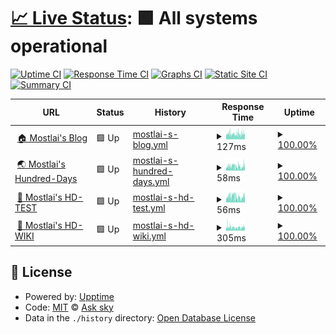 # [📈 Live Status](https://demo.upptime.js.org): <!--live status--> **🟩 All systems operational**

[![Uptime CI](https://github.com/mostlai/mostlai-status/workflows/Uptime%20CI/badge.svg)](https://github.com/mostlai/mostlai-status/actions?query=workflow%3A%22Uptime+CI%22)
[![Response Time CI](https://github.com/mostlai/mostlai-status/workflows/Response%20Time%20CI/badge.svg)](https://github.com/mostlai/mostlai-status/actions?query=workflow%3A%22Response+Time+CI%22)
[![Graphs CI](https://github.com/mostlai/mostlai-status/workflows/Graphs%20CI/badge.svg)](https://github.com/mostlai/mostlai-status/actions?query=workflow%3A%22Graphs+CI%22)
[![Static Site CI](https://github.com/mostlai/mostlai-status/workflows/Static%20Site%20CI/badge.svg)](https://github.com/mostlai/mostlai-status/actions?query=workflow%3A%22Static+Site+CI%22)
[![Summary CI](https://github.com/mostlai/mostlai-status/workflows/Summary%20CI/badge.svg)](https://github.com/mostlai/mostlai-status/actions?query=workflow%3A%22Summary+CI%22)

<!--start: status pages-->
<!-- This summary is generated by Upptime (https://github.com/upptime/upptime) -->
<!-- Do not edit this manually, your changes will be overwritten -->
<!-- prettier-ignore -->
| URL | Status | History | Response Time | Uptime |
| --- | ------ | ------- | ------------- | ------ |
| <img alt="" src="https://icons.duckduckgo.com/ip3/mostlai.github.io.ico" height="13"> [🏠 Mostlai's Blog](https://mostlai.github.io/) | 🟩 Up | [mostlai-s-blog.yml](https://github.com/Mostlai/mostlai-status/commits/HEAD/history/mostlai-s-blog.yml) | <details><summary><img alt="Response time graph" src="./graphs/mostlai-s-blog/response-time-week.png" height="20"> 127ms</summary><br><a href="https://mostlai.github.io/mostlai-status/history/mostlai-s-blog"><img alt="Response time 115" src="https://img.shields.io/endpoint?url=https%3A%2F%2Fraw.githubusercontent.com%2FMostlai%2Fmostlai-status%2FHEAD%2Fapi%2Fmostlai-s-blog%2Fresponse-time.json"></a><br><a href="https://mostlai.github.io/mostlai-status/history/mostlai-s-blog"><img alt="24-hour response time 140" src="https://img.shields.io/endpoint?url=https%3A%2F%2Fraw.githubusercontent.com%2FMostlai%2Fmostlai-status%2FHEAD%2Fapi%2Fmostlai-s-blog%2Fresponse-time-day.json"></a><br><a href="https://mostlai.github.io/mostlai-status/history/mostlai-s-blog"><img alt="7-day response time 127" src="https://img.shields.io/endpoint?url=https%3A%2F%2Fraw.githubusercontent.com%2FMostlai%2Fmostlai-status%2FHEAD%2Fapi%2Fmostlai-s-blog%2Fresponse-time-week.json"></a><br><a href="https://mostlai.github.io/mostlai-status/history/mostlai-s-blog"><img alt="30-day response time 124" src="https://img.shields.io/endpoint?url=https%3A%2F%2Fraw.githubusercontent.com%2FMostlai%2Fmostlai-status%2FHEAD%2Fapi%2Fmostlai-s-blog%2Fresponse-time-month.json"></a><br><a href="https://mostlai.github.io/mostlai-status/history/mostlai-s-blog"><img alt="1-year response time 115" src="https://img.shields.io/endpoint?url=https%3A%2F%2Fraw.githubusercontent.com%2FMostlai%2Fmostlai-status%2FHEAD%2Fapi%2Fmostlai-s-blog%2Fresponse-time-year.json"></a></details> | <details><summary><a href="https://mostlai.github.io/mostlai-status/history/mostlai-s-blog">100.00%</a></summary><a href="https://mostlai.github.io/mostlai-status/history/mostlai-s-blog"><img alt="All-time uptime 100.00%" src="https://img.shields.io/endpoint?url=https%3A%2F%2Fraw.githubusercontent.com%2FMostlai%2Fmostlai-status%2FHEAD%2Fapi%2Fmostlai-s-blog%2Fuptime.json"></a><br><a href="https://mostlai.github.io/mostlai-status/history/mostlai-s-blog"><img alt="24-hour uptime 100.00%" src="https://img.shields.io/endpoint?url=https%3A%2F%2Fraw.githubusercontent.com%2FMostlai%2Fmostlai-status%2FHEAD%2Fapi%2Fmostlai-s-blog%2Fuptime-day.json"></a><br><a href="https://mostlai.github.io/mostlai-status/history/mostlai-s-blog"><img alt="7-day uptime 100.00%" src="https://img.shields.io/endpoint?url=https%3A%2F%2Fraw.githubusercontent.com%2FMostlai%2Fmostlai-status%2FHEAD%2Fapi%2Fmostlai-s-blog%2Fuptime-week.json"></a><br><a href="https://mostlai.github.io/mostlai-status/history/mostlai-s-blog"><img alt="30-day uptime 100.00%" src="https://img.shields.io/endpoint?url=https%3A%2F%2Fraw.githubusercontent.com%2FMostlai%2Fmostlai-status%2FHEAD%2Fapi%2Fmostlai-s-blog%2Fuptime-month.json"></a><br><a href="https://mostlai.github.io/mostlai-status/history/mostlai-s-blog"><img alt="1-year uptime 100.00%" src="https://img.shields.io/endpoint?url=https%3A%2F%2Fraw.githubusercontent.com%2FMostlai%2Fmostlai-status%2FHEAD%2Fapi%2Fmostlai-s-blog%2Fuptime-year.json"></a></details>
| <img alt="" src="https://icons.duckduckgo.com/ip3/mostlai.github.io.ico" height="13"> [🌏 Mostlai's Hundred-Days](https://mostlai.github.io/Hundred-days/) | 🟩 Up | [mostlai-s-hundred-days.yml](https://github.com/Mostlai/mostlai-status/commits/HEAD/history/mostlai-s-hundred-days.yml) | <details><summary><img alt="Response time graph" src="./graphs/mostlai-s-hundred-days/response-time-week.png" height="20"> 58ms</summary><br><a href="https://mostlai.github.io/mostlai-status/history/mostlai-s-hundred-days"><img alt="Response time 53" src="https://img.shields.io/endpoint?url=https%3A%2F%2Fraw.githubusercontent.com%2FMostlai%2Fmostlai-status%2FHEAD%2Fapi%2Fmostlai-s-hundred-days%2Fresponse-time.json"></a><br><a href="https://mostlai.github.io/mostlai-status/history/mostlai-s-hundred-days"><img alt="24-hour response time 69" src="https://img.shields.io/endpoint?url=https%3A%2F%2Fraw.githubusercontent.com%2FMostlai%2Fmostlai-status%2FHEAD%2Fapi%2Fmostlai-s-hundred-days%2Fresponse-time-day.json"></a><br><a href="https://mostlai.github.io/mostlai-status/history/mostlai-s-hundred-days"><img alt="7-day response time 58" src="https://img.shields.io/endpoint?url=https%3A%2F%2Fraw.githubusercontent.com%2FMostlai%2Fmostlai-status%2FHEAD%2Fapi%2Fmostlai-s-hundred-days%2Fresponse-time-week.json"></a><br><a href="https://mostlai.github.io/mostlai-status/history/mostlai-s-hundred-days"><img alt="30-day response time 53" src="https://img.shields.io/endpoint?url=https%3A%2F%2Fraw.githubusercontent.com%2FMostlai%2Fmostlai-status%2FHEAD%2Fapi%2Fmostlai-s-hundred-days%2Fresponse-time-month.json"></a><br><a href="https://mostlai.github.io/mostlai-status/history/mostlai-s-hundred-days"><img alt="1-year response time 53" src="https://img.shields.io/endpoint?url=https%3A%2F%2Fraw.githubusercontent.com%2FMostlai%2Fmostlai-status%2FHEAD%2Fapi%2Fmostlai-s-hundred-days%2Fresponse-time-year.json"></a></details> | <details><summary><a href="https://mostlai.github.io/mostlai-status/history/mostlai-s-hundred-days">100.00%</a></summary><a href="https://mostlai.github.io/mostlai-status/history/mostlai-s-hundred-days"><img alt="All-time uptime 100.00%" src="https://img.shields.io/endpoint?url=https%3A%2F%2Fraw.githubusercontent.com%2FMostlai%2Fmostlai-status%2FHEAD%2Fapi%2Fmostlai-s-hundred-days%2Fuptime.json"></a><br><a href="https://mostlai.github.io/mostlai-status/history/mostlai-s-hundred-days"><img alt="24-hour uptime 100.00%" src="https://img.shields.io/endpoint?url=https%3A%2F%2Fraw.githubusercontent.com%2FMostlai%2Fmostlai-status%2FHEAD%2Fapi%2Fmostlai-s-hundred-days%2Fuptime-day.json"></a><br><a href="https://mostlai.github.io/mostlai-status/history/mostlai-s-hundred-days"><img alt="7-day uptime 100.00%" src="https://img.shields.io/endpoint?url=https%3A%2F%2Fraw.githubusercontent.com%2FMostlai%2Fmostlai-status%2FHEAD%2Fapi%2Fmostlai-s-hundred-days%2Fuptime-week.json"></a><br><a href="https://mostlai.github.io/mostlai-status/history/mostlai-s-hundred-days"><img alt="30-day uptime 100.00%" src="https://img.shields.io/endpoint?url=https%3A%2F%2Fraw.githubusercontent.com%2FMostlai%2Fmostlai-status%2FHEAD%2Fapi%2Fmostlai-s-hundred-days%2Fuptime-month.json"></a><br><a href="https://mostlai.github.io/mostlai-status/history/mostlai-s-hundred-days"><img alt="1-year uptime 100.00%" src="https://img.shields.io/endpoint?url=https%3A%2F%2Fraw.githubusercontent.com%2FMostlai%2Fmostlai-status%2FHEAD%2Fapi%2Fmostlai-s-hundred-days%2Fuptime-year.json"></a></details>
| <img alt="" src="https://icons.duckduckgo.com/ip3/mostlai.github.io.ico" height="13"> [🌙 Mostlai's HD-TEST](https://mostlai.github.io/HD-TEST/) | 🟩 Up | [mostlai-s-hd-test.yml](https://github.com/Mostlai/mostlai-status/commits/HEAD/history/mostlai-s-hd-test.yml) | <details><summary><img alt="Response time graph" src="./graphs/mostlai-s-hd-test/response-time-week.png" height="20"> 56ms</summary><br><a href="https://mostlai.github.io/mostlai-status/history/mostlai-s-hd-test"><img alt="Response time 55" src="https://img.shields.io/endpoint?url=https%3A%2F%2Fraw.githubusercontent.com%2FMostlai%2Fmostlai-status%2FHEAD%2Fapi%2Fmostlai-s-hd-test%2Fresponse-time.json"></a><br><a href="https://mostlai.github.io/mostlai-status/history/mostlai-s-hd-test"><img alt="24-hour response time 62" src="https://img.shields.io/endpoint?url=https%3A%2F%2Fraw.githubusercontent.com%2FMostlai%2Fmostlai-status%2FHEAD%2Fapi%2Fmostlai-s-hd-test%2Fresponse-time-day.json"></a><br><a href="https://mostlai.github.io/mostlai-status/history/mostlai-s-hd-test"><img alt="7-day response time 56" src="https://img.shields.io/endpoint?url=https%3A%2F%2Fraw.githubusercontent.com%2FMostlai%2Fmostlai-status%2FHEAD%2Fapi%2Fmostlai-s-hd-test%2Fresponse-time-week.json"></a><br><a href="https://mostlai.github.io/mostlai-status/history/mostlai-s-hd-test"><img alt="30-day response time 54" src="https://img.shields.io/endpoint?url=https%3A%2F%2Fraw.githubusercontent.com%2FMostlai%2Fmostlai-status%2FHEAD%2Fapi%2Fmostlai-s-hd-test%2Fresponse-time-month.json"></a><br><a href="https://mostlai.github.io/mostlai-status/history/mostlai-s-hd-test"><img alt="1-year response time 55" src="https://img.shields.io/endpoint?url=https%3A%2F%2Fraw.githubusercontent.com%2FMostlai%2Fmostlai-status%2FHEAD%2Fapi%2Fmostlai-s-hd-test%2Fresponse-time-year.json"></a></details> | <details><summary><a href="https://mostlai.github.io/mostlai-status/history/mostlai-s-hd-test">100.00%</a></summary><a href="https://mostlai.github.io/mostlai-status/history/mostlai-s-hd-test"><img alt="All-time uptime 100.00%" src="https://img.shields.io/endpoint?url=https%3A%2F%2Fraw.githubusercontent.com%2FMostlai%2Fmostlai-status%2FHEAD%2Fapi%2Fmostlai-s-hd-test%2Fuptime.json"></a><br><a href="https://mostlai.github.io/mostlai-status/history/mostlai-s-hd-test"><img alt="24-hour uptime 100.00%" src="https://img.shields.io/endpoint?url=https%3A%2F%2Fraw.githubusercontent.com%2FMostlai%2Fmostlai-status%2FHEAD%2Fapi%2Fmostlai-s-hd-test%2Fuptime-day.json"></a><br><a href="https://mostlai.github.io/mostlai-status/history/mostlai-s-hd-test"><img alt="7-day uptime 100.00%" src="https://img.shields.io/endpoint?url=https%3A%2F%2Fraw.githubusercontent.com%2FMostlai%2Fmostlai-status%2FHEAD%2Fapi%2Fmostlai-s-hd-test%2Fuptime-week.json"></a><br><a href="https://mostlai.github.io/mostlai-status/history/mostlai-s-hd-test"><img alt="30-day uptime 100.00%" src="https://img.shields.io/endpoint?url=https%3A%2F%2Fraw.githubusercontent.com%2FMostlai%2Fmostlai-status%2FHEAD%2Fapi%2Fmostlai-s-hd-test%2Fuptime-month.json"></a><br><a href="https://mostlai.github.io/mostlai-status/history/mostlai-s-hd-test"><img alt="1-year uptime 100.00%" src="https://img.shields.io/endpoint?url=https%3A%2F%2Fraw.githubusercontent.com%2FMostlai%2Fmostlai-status%2FHEAD%2Fapi%2Fmostlai-s-hd-test%2Fuptime-year.json"></a></details>
| <img alt="" src="https://icons.duckduckgo.com/ip3/mostlai.github.io.ico" height="13"> [📖 Mostlai's HD-WIKI](https://mostlai.github.io/HD-WIKI/) | 🟩 Up | [mostlai-s-hd-wiki.yml](https://github.com/Mostlai/mostlai-status/commits/HEAD/history/mostlai-s-hd-wiki.yml) | <details><summary><img alt="Response time graph" src="./graphs/mostlai-s-hd-wiki/response-time-week.png" height="20"> 305ms</summary><br><a href="https://mostlai.github.io/mostlai-status/history/mostlai-s-hd-wiki"><img alt="Response time 326" src="https://img.shields.io/endpoint?url=https%3A%2F%2Fraw.githubusercontent.com%2FMostlai%2Fmostlai-status%2FHEAD%2Fapi%2Fmostlai-s-hd-wiki%2Fresponse-time.json"></a><br><a href="https://mostlai.github.io/mostlai-status/history/mostlai-s-hd-wiki"><img alt="24-hour response time 355" src="https://img.shields.io/endpoint?url=https%3A%2F%2Fraw.githubusercontent.com%2FMostlai%2Fmostlai-status%2FHEAD%2Fapi%2Fmostlai-s-hd-wiki%2Fresponse-time-day.json"></a><br><a href="https://mostlai.github.io/mostlai-status/history/mostlai-s-hd-wiki"><img alt="7-day response time 305" src="https://img.shields.io/endpoint?url=https%3A%2F%2Fraw.githubusercontent.com%2FMostlai%2Fmostlai-status%2FHEAD%2Fapi%2Fmostlai-s-hd-wiki%2Fresponse-time-week.json"></a><br><a href="https://mostlai.github.io/mostlai-status/history/mostlai-s-hd-wiki"><img alt="30-day response time 298" src="https://img.shields.io/endpoint?url=https%3A%2F%2Fraw.githubusercontent.com%2FMostlai%2Fmostlai-status%2FHEAD%2Fapi%2Fmostlai-s-hd-wiki%2Fresponse-time-month.json"></a><br><a href="https://mostlai.github.io/mostlai-status/history/mostlai-s-hd-wiki"><img alt="1-year response time 326" src="https://img.shields.io/endpoint?url=https%3A%2F%2Fraw.githubusercontent.com%2FMostlai%2Fmostlai-status%2FHEAD%2Fapi%2Fmostlai-s-hd-wiki%2Fresponse-time-year.json"></a></details> | <details><summary><a href="https://mostlai.github.io/mostlai-status/history/mostlai-s-hd-wiki">100.00%</a></summary><a href="https://mostlai.github.io/mostlai-status/history/mostlai-s-hd-wiki"><img alt="All-time uptime 100.00%" src="https://img.shields.io/endpoint?url=https%3A%2F%2Fraw.githubusercontent.com%2FMostlai%2Fmostlai-status%2FHEAD%2Fapi%2Fmostlai-s-hd-wiki%2Fuptime.json"></a><br><a href="https://mostlai.github.io/mostlai-status/history/mostlai-s-hd-wiki"><img alt="24-hour uptime 100.00%" src="https://img.shields.io/endpoint?url=https%3A%2F%2Fraw.githubusercontent.com%2FMostlai%2Fmostlai-status%2FHEAD%2Fapi%2Fmostlai-s-hd-wiki%2Fuptime-day.json"></a><br><a href="https://mostlai.github.io/mostlai-status/history/mostlai-s-hd-wiki"><img alt="7-day uptime 100.00%" src="https://img.shields.io/endpoint?url=https%3A%2F%2Fraw.githubusercontent.com%2FMostlai%2Fmostlai-status%2FHEAD%2Fapi%2Fmostlai-s-hd-wiki%2Fuptime-week.json"></a><br><a href="https://mostlai.github.io/mostlai-status/history/mostlai-s-hd-wiki"><img alt="30-day uptime 100.00%" src="https://img.shields.io/endpoint?url=https%3A%2F%2Fraw.githubusercontent.com%2FMostlai%2Fmostlai-status%2FHEAD%2Fapi%2Fmostlai-s-hd-wiki%2Fuptime-month.json"></a><br><a href="https://mostlai.github.io/mostlai-status/history/mostlai-s-hd-wiki"><img alt="1-year uptime 100.00%" src="https://img.shields.io/endpoint?url=https%3A%2F%2Fraw.githubusercontent.com%2FMostlai%2Fmostlai-status%2FHEAD%2Fapi%2Fmostlai-s-hd-wiki%2Fuptime-year.json"></a></details>

<!--end: status pages-->

## 📄 License

- Powered by: [Upptime](https://github.com/upptime/upptime)
- Code: [MIT](./LICENSE) © [Ask sky](mostlai.github.io)
- Data in the `./history` directory: [Open Database License](https://opendatacommons.org/licenses/odbl/1-0/)
